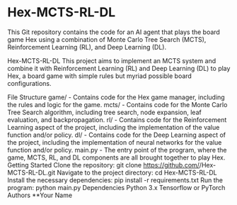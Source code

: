# Hex-MCTS-RL-DL
This Git repository contains the code for an AI agent that plays the board game Hex using a combination of Monte Carlo Tree Search (MCTS), Reinforcement Learning (RL), and Deep Learning (DL).

Hex-MCTS-RL-DL
This project aims to implement an MCTS system and combine it with Reinforcement Learning (RL) and Deep Learning (DL) to play Hex, a board game with simple rules but myriad possible board configurations.

File Structure
game/ - Contains code for the Hex game manager, including the rules and logic for the game.
mcts/ - Contains code for the Monte Carlo Tree Search algorithm, including tree search, node expansion, leaf evaluation, and backpropagation.
rl/ - Contains code for the Reinforcement Learning aspect of the project, including the implementation of the value function and/or policy.
dl/ - Contains code for the Deep Learning aspect of the project, including the implementation of neural networks for the value function and/or policy.
main.py - The entry point of the program, where the game, MCTS, RL, and DL components are all brought together to play Hex.
Getting Started
Clone the repository: git clone https://github.com/<username>/Hex-MCTS-RL-DL.git
Navigate to the project directory: cd Hex-MCTS-RL-DL
Install the necessary dependencies: pip install -r requirements.txt
Run the program: python main.py
Dependencies
Python 3.x
Tensorflow or PyTorch
Authors
**Your Name
